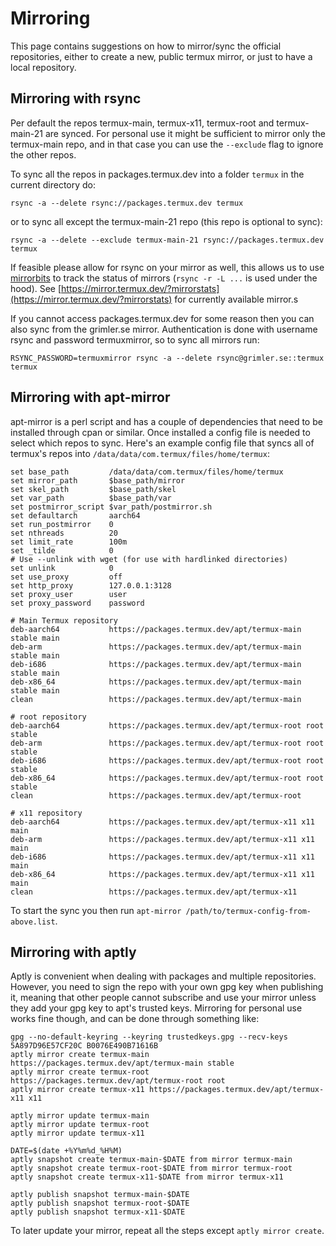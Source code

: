 # Mirroring

This page contains suggestions on how to mirror/sync the official repositories, either to create a new, public termux mirror, or just to have a local repository.

## Mirroring with rsync

Per default the repos termux-main, termux-x11, termux-root and termux-main-21 are synced. For personal use it might be sufficient to mirror only the termux-main repo, and in that case you can use the `--exclude` flag to ignore the other repos.

To sync all the repos in packages.termux.dev into a folder `termux` in the current directory do:

```
rsync -a --delete rsync://packages.termux.dev termux
```

or to sync all except the termux-main-21 repo (this repo is optional to sync):

```
rsync -a --delete --exclude termux-main-21 rsync://packages.termux.dev termux
```

If feasible please allow for rsync on your mirror as well, this allows us to use [mirrorbits](https://github.com/etix/mirrorbits/) to track the status of mirrors (`rsync -r -L ...` is used under the hood). See [https://mirror.termux.dev/?mirrorstats](https://mirror.termux.dev/?mirrorstats) for currently available mirror.s

If you cannot access packages.termux.dev for some reason then you can also sync from the grimler.se mirror. Authentication is done with username rsync and password termuxmirror, so to sync all mirrors run:

```
RSYNC_PASSWORD=termuxmirror rsync -a --delete rsync@grimler.se::termux termux
```

## Mirroring with apt-mirror

apt-mirror is a perl script and has a couple of dependencies that need to be installed through cpan or similar. Once installed a config file is needed to select which repos to sync. Here's an example config file that syncs all of termux's repos into `/data/data/com.termux/files/home/termux`:

```
set base_path         /data/data/com.termux/files/home/termux
set mirror_path       $base_path/mirror
set skel_path         $base_path/skel
set var_path          $base_path/var
set postmirror_script $var_path/postmirror.sh
set defaultarch       aarch64
set run_postmirror    0
set nthreads          20
set limit_rate        100m
set _tilde            0
# Use --unlink with wget (for use with hardlinked directories)
set unlink            0
set use_proxy         off
set http_proxy        127.0.0.1:3128
set proxy_user        user
set proxy_password    password

# Main Termux repository
deb-aarch64           https://packages.termux.dev/apt/termux-main stable main
deb-arm               https://packages.termux.dev/apt/termux-main stable main
deb-i686              https://packages.termux.dev/apt/termux-main stable main
deb-x86_64            https://packages.termux.dev/apt/termux-main stable main
clean                 https://packages.termux.dev/apt/termux-main

# root repository
deb-aarch64           https://packages.termux.dev/apt/termux-root root stable
deb-arm               https://packages.termux.dev/apt/termux-root root stable
deb-i686              https://packages.termux.dev/apt/termux-root root stable
deb-x86_64            https://packages.termux.dev/apt/termux-root root stable
clean                 https://packages.termux.dev/apt/termux-root

# x11 repository
deb-aarch64           https://packages.termux.dev/apt/termux-x11 x11 main
deb-arm               https://packages.termux.dev/apt/termux-x11 x11 main
deb-i686              https://packages.termux.dev/apt/termux-x11 x11 main
deb-x86_64            https://packages.termux.dev/apt/termux-x11 x11 main
clean                 https://packages.termux.dev/apt/termux-x11
```

To start the sync you then run `apt-mirror /path/to/termux-config-from-above.list`.

## Mirroring with aptly

Aptly is convenient when dealing with packages and multiple repositories. However, you need to sign the repo with your own gpg key when publishing it, meaning that other people cannot subscribe and use your mirror unless they add your gpg key to apt's trusted keys. Mirroring for personal use works fine though, and can be done through something like:

```
gpg --no-default-keyring --keyring trustedkeys.gpg --recv-keys 5A897D96E57CF20C B0076E490B71616B
aptly mirror create termux-main https://packages.termux.dev/apt/termux-main stable
aptly mirror create termux-root https://packages.termux.dev/apt/termux-root root
aptly mirror create termux-x11 https://packages.termux.dev/apt/termux-x11 x11

aptly mirror update termux-main
aptly mirror update termux-root
aptly mirror update termux-x11

DATE=$(date +%Y%m%d_%H%M)
aptly snapshot create termux-main-$DATE from mirror termux-main
aptly snapshot create termux-root-$DATE from mirror termux-root
aptly snapshot create termux-x11-$DATE from mirror termux-x11

aptly publish snapshot termux-main-$DATE
aptly publish snapshot termux-root-$DATE
aptly publish snapshot termux-x11-$DATE
```

To later update your mirror, repeat all the steps except `aptly mirror create`.

